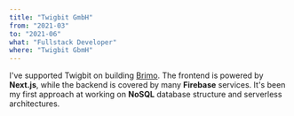 ```yaml
---
title: "Twigbit GmbH"
from: "2021-03"
to: "2021-06"
what: "Fullstack Developer"
where: "Twigbit GbmH"
---
```


I've supported Twigbit on building [Brimo](https://brimo.io). The frontend is powered by **Next.js**, while the backend is covered by many **Firebase** services. It's been my first approach at working on **NoSQL** database structure and serverless architectures.
